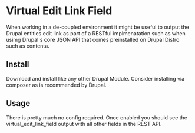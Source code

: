 # Virtual Edit Link Field

When working in a de-coupled environment it might be useful to output the Drupal
entities edit link as part of a RESTful implmenatation such as when usimg 
Drupal's core JSON API that comes preinstalled on Drupal Distro such as 
contenta.

## Install

Download and install like any other Drupal Module. Consider installing via 
composer as is recommended by Drupal.

## Usage

There is pretty much no config required. Once enabled you should see the 
virtual_edit_link_field output with all other fields in the REST API.
